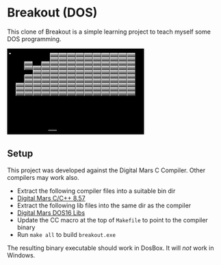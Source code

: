 
# Breakout (DOS)

This clone of Breakout is a simple learning project to teach myself some DOS programming.

![Screenshot](breakout.png)

## Setup

This project was developed against the Digital Mars C Compiler. Other compilers may work also.

* Extract the following compiler files into a suitable bin dir
* [Digital Mars C/C++ 8.57](http://ftp.digitalmars.com/Digital_Mars_C++/Patch/dm857c.zip)
* Extract the following lib files into the same dir as the compiler
* [Digital Mars DOS16 Libs](http://ftp.digitalmars.com/Digital_Mars_C++/Patch/dm850dos.zip)
* Update the CC macro at the top of `Makefile` to point to the compiler binary
* Run `make all` to build `breakout.exe`

The resulting binary executable should work in DosBox. It will _not_ work in Windows.
